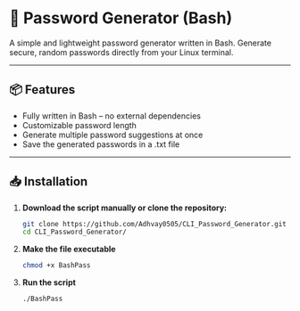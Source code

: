 # 🔐 Password Generator (Bash)

A simple and lightweight password generator written in Bash. Generate secure, random passwords directly from your Linux terminal.

---

## 📦 Features

-  Fully written in Bash – no external dependencies
-  Customizable password length
-  Generate multiple password suggestions at once
-  Save the generated passwords in a .txt file

---

## 📥 Installation

1. **Download the script manually or clone the repository:**
   ```bash
   git clone https://github.com/Adhvay0505/CLI_Password_Generator.git
   cd CLI_Password_Generator/
2. **Make the file executable**
   ```bash
   chmod +x BashPass
3. **Run the script**
   ```bash
   ./BashPass
